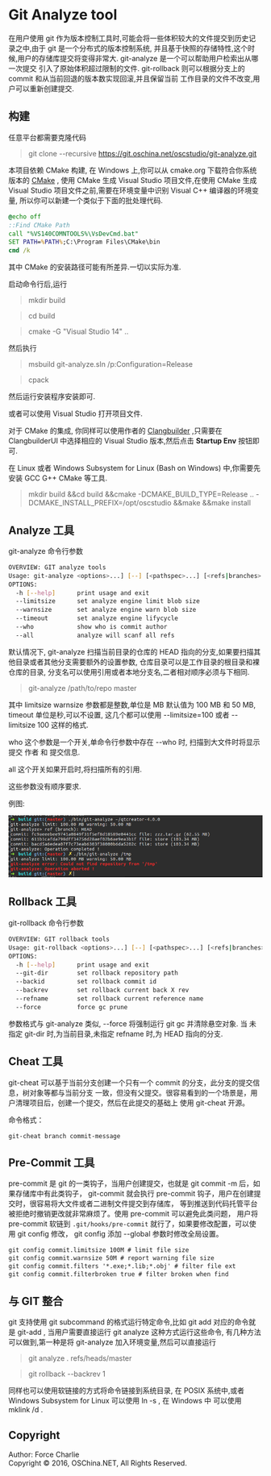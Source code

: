 # Git Analyze tool

在用户使用 git 作为版本控制工具时,可能会将一些体积较大的文件提交到历史记录之中,由于 git 是一个分布式的版本控制系统,
并且基于快照的存储特性,这个时候,用户的存储库提交将变得非常大. git-analyze 是一个可以帮助用户检索出从哪一次提交
引入了原始体积超过限制的文件. git-rollback 则可以根据分支上的 commit 和从当前回退的版本数实现回滚,并且保留当前
工作目录的文件不改变,用户可以重新创建提交.

## 构建

任意平台都需要克隆代码

>git clone --recursive https://git.oschina.net/oscstudio/git-analyze.git

本项目依赖 CMake 构建, 在 Windows 上,你可以从 cmake.org 下载符合你系统版本的 [CMake](https://cmake.org/download/) ,
使用 CMake 生成 Visual Studio 项目文件,在使用 CMake 生成 Visual Studio 项目文件之前,需要在环境变量中识别 Visual C++ 编译器的环境变量,
所以你可以新建一个类似于下面的批处理代码.

```bat
@echo off
::Find CMake Path
call "%VS140COMNTOOLS%\VsDevCmd.bat"
SET PATH=%PATH%;C:\Program Files\CMake\bin
cmd /k
```

其中 CMake 的安装路径可能有所差异.一切以实际为准.

启动命令行后,运行
>mkdir build

>cd build

>cmake -G "Visual Studio 14" ..

 然后执行

>msbuild git-analyze.sln /p:Configuration=Release

>cpack

然后运行安装程序安装即可.

或者可以使用 Visual Studio 打开项目文件.

对于 CMake 的集成, 你同样可以使用作者的 [Clangbuilder](https://github.com/fstudio/clangbuilder) ,只需要在 ClangbuilderUI 中选择相应的
Visual Studio 版本,然后点击 **Startup Env** 按钮即可.

在 Linux 或者 Windows Subsystem for Linux (Bash on Windows) 中,你需要先安装 GCC G++ CMake 等工具.

>mkdir build &&cd build &&cmake -DCMAKE_BUILD_TYPE=Release .. -DCMAKE_INSTALL_PREFIX=/opt/oscstudio &&make &&make install

## Analyze 工具

git-analyze 命令行参数
```sh
OVERVIEW: GIT analyze tools
Usage: git-analyze <options>...] [--] [<pathspec>...] [<refs|branches> ...]
OPTIONS:
  -h [--help]      print usage and exit
  --limitsize      set analyze engine limit blob size
  --warnsize       set analyze engine warn blob size
  --timeout        set analyze engine lifycycle
  --who            show who is commit author
  --all            analyze will scanf all refs
```

默认情况下, git-analyze 扫描当前目录的仓库的 HEAD 指向的分支,如果要扫描其他目录或者其他分支需要额外的设置参数,
仓库目录可以是工作目录的根目录和裸仓库的目录, 分支名可以使用引用或者本地分支名,二者相对顺序必须与下相同.

>git-analyze /path/to/repo master

其中 limitsize warnsize 参数都是整数,单位是 MB 默认值为 100 MB 和 50 MB, timeout 单位是秒,可以不设置, 这几个都可以使用 --limitsize=100 或者 --limitsize 100 这样的格式.

who 这个参数是一个开关,单命令行参数中存在 --who 时, 扫描到大文件时将显示提交 作者 和 提交信息.

all 这个开关如果开启时,将扫描所有的引用.

这些参数没有顺序要求.

例图:

![Analyze Example](./doc/images/analyze-001.png)

## Rollback 工具

git-rollback 命令行参数

```sh
OVERVIEW: GIT rollback tools
Usage: git-rollback <options>...] [--] [<pathspec>...] [<refs|branches> ...]
OPTIONS:
  -h [--help]      print usage and exit
  --git-dir        set rollback repository path
  --backid         set rollback commit id
  --backrev        set rollback current back X rev
  --refname        set rollback current reference name
  --force          force gc prune
```
参数格式与 git-analyze 类似, --force 将强制运行 git gc 并清除悬空对象. 当 未指定 git-dir 时,为当前目录,未指定 refname 时,为 HEAD 指向的分支.

## Cheat 工具

git-cheat 可以基于当前分支创建一个只有一个 commit 的分支，此分支的提交信息，树对象等都与当前分支
一致，但没有父提交。很容易看到的一个场景是，用户清理项目后，创建一个提交，然后在此提交的基础上
使用 git-cheat 开源。

命令格式：

```shell
git-cheat branch commit-message
```

## Pre-Commit 工具

pre-commit 是 git 的一类钩子，当用户创建提交，也就是 git commit -m 后，如果存储库中有此类钩子，
git-commit 就会执行 pre-commit 钩子，用户在创建提交时，很容易将大文件或者二进制文件提交到存储库，
等到推送到代码托管平台被拒绝时撤销更改就非常麻烦了。使用 pre-commit 可以避免此类问题，
用户将 pre-commit 软链到 `.git/hooks/pre-commit` 就行了，如果要修改配置，可以使用 git config 修改，
git config 添加 --global 参数时修改全局设置。

```shell
git config commit.limitsize 100M # limit file size
git config commit.warnsize 50M # report warning file size
git config commit.filters '*.exe;*.lib;*.obj' # filter file ext
git config commit.filterbroken true # filter broken when find
```

## 与 GIT 整合

git 支持使用 git subcommand 的格式运行特定命令,比如 git add 对应的命令就是 git-add , 当用户需要直接运行 git analyze 这种方式运行这些命令,
有几种方法可以做到,第一种是将 git-analyze 加入环境变量,然后可以直接运行

> git analyze . refs/heads/master

> git rollback --backrev 1

同样也可以使用软链接的方式将命令链接到系统目录, 在 POSIX 系统中,或者 Windows Subsystem for Linux 可以使用 ln -s , 在 Windows 中
可以使用 mklink  /d .

## Copyright

Author: Force Charlie  
Copyright &copy; 2016, OSChina.NET, All Rights Reserved.
